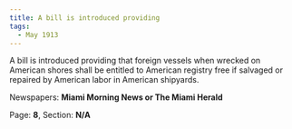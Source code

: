```yaml
---  
title: A bill is introduced providing  
tags:  
  - May 1913  
---  
```

  
A bill is introduced providing that foreign vessels when wrecked on American shores shall be entitled to American registry free if salvaged or repaired by American labor in American shipyards.  
  
Newspapers: **Miami Morning News or The Miami Herald**  
  
Page: **8**, Section: **N/A** 
